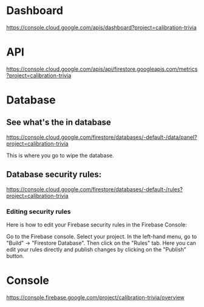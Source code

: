 

# Dashboard
https://console.cloud.google.com/apis/dashboard?project=calibration-trivia


# API

https://console.cloud.google.com/apis/api/firestore.googleapis.com/metrics?project=calibration-trivia


# Database

## See what's the in database
https://console.cloud.google.com/firestore/databases/-default-/data/panel?project=calibration-trivia

This is where you go to wipe the database.

## Database security rules:

https://console.cloud.google.com/firestore/databases/-default-/rules?project=calibration-trivia

### Editing security rules
Here is how to edit your Firebase security rules in the Firebase Console:

Go to the Firebase console.
Select your project.
In the left-hand menu, go to "Build" -> "Firestore Database".
Then click on the "Rules" tab.
Here you can edit your rules directly and publish changes by clicking on the "Publish" button.



# Console
https://console.firebase.google.com/project/calibration-trivia/overview
